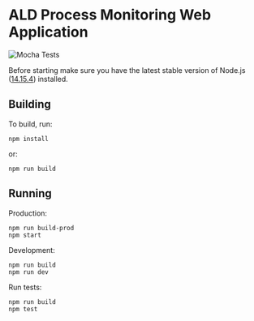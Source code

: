 # ALD Process Monitoring Web Application
![Mocha Tests](https://github.com/cs481-ekh/s21-team-jat/workflows/Mocha%20Tests/badge.svg)

Before starting make sure you have the latest stable version of Node.js ([14.15.4](https://nodejs.org/en/download/)) installed.
## Building
To build, run:
```
npm install
```
or:
```
npm run build
```

## Running
Production:
```
npm run build-prod
npm start
```

Development:
```
npm run build
npm run dev
```

Run tests:
```
npm run build
npm test
```
